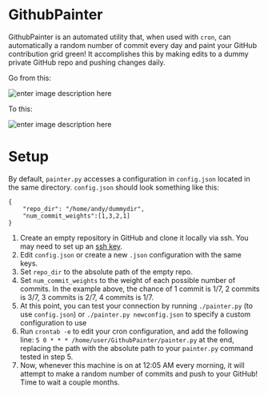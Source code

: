 GithubPainter
=============

GithubPainter is an automated utility that, when used with `cron`, can automatically a random number of commit every day and paint your GitHub contribution grid green! It accomplishes this by making edits to a dummy private GitHub repo and pushing changes daily.

Go from this:

![enter image description here](https://i.imgur.com/OMdf5yf.png)

To this:

![enter image description here](https://i.imgur.com/4wqCbfG.png)

Setup
=====

By default, `painter.py` accesses a configuration in `config.json` located in the same directory. `config.json` should look something like this:
```
{
    "repo_dir": "/home/andy/dummydir",
    "num_commit_weights":[1,3,2,1]
}
```

 1. Create an empty repository in GitHub and clone it locally via ssh. You may need to set up an [ssh key](https://help.github.com/articles/connecting-to-github-with-ssh/).
 2. Edit `config.json` or create a new `.json` configuration with the same keys.
 3. Set `repo_dir` to the absolute path of the empty repo.
 4. Set `num_commit_weights` to the weight of each possible number of commits. In the example above, the chance of 1 commit is 1/7, 2 commits is 3/7, 3 commits is 2/7, 4 commits is 1/7.
 5. At this point, you can test your connection by running `./painter.py` (to use `config.json`) or `./painter.py newconfig.json` to specify a custom configuration to use
 6. Run `crontab -e` to edit your cron configuration, and add the following line:  `5 0 * * * /home/user/GithubPainter/painter.py` at the end, replacing the path with the absolute path to your `painter.py` command tested in step 5.
 7. Now, whenever this machine is on at 12:05 AM every morning, it will attempt to make a random number of commits and push to your GitHub! Time to wait a couple months.
